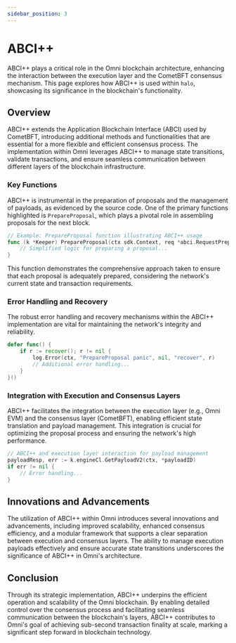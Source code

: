 ```yaml
---
sidebar_position: 3
---
```


# ABCI++

ABCI++ plays a critical role in the Omni blockchain architecture, enhancing the interaction between the execution layer and the CometBFT consensus mechanism. This page explores how ABCI++ is used within `halo`, showcasing its significance in the blockchain's functionality.

## Overview

ABCI++ extends the Application Blockchain Interface (ABCI) used by CometBFT, introducing additional methods and functionalities that are essential for a more flexible and efficient consensus process. The implementation within Omni leverages ABCI++ to manage state transitions, validate transactions, and ensure seamless communication between different layers of the blockchain infrastructure.

### Key Functions

ABCI++ is instrumental in the preparation of proposals and the management of payloads, as evidenced by the source code. One of the primary functions highlighted is `PrepareProposal`, which plays a pivotal role in assembling proposals for the next block.

```go
// Example: PrepareProposal function illustrating ABCI++ usage
func (k *Keeper) PrepareProposal(ctx sdk.Context, req *abci.RequestPrepareProposal) (*abci.ResponsePrepareProposal, error) {
    // Simplified logic for preparing a proposal...
}
```

This function demonstrates the comprehensive approach taken to ensure that each proposal is adequately prepared, considering the network's current state and transaction requirements.

### Error Handling and Recovery

The robust error handling and recovery mechanisms within the ABCI++ implementation are vital for maintaining the network's integrity and reliability.

```go
defer func() {
    if r := recover(); r != nil {
        log.Error(ctx, "PrepareProposal panic", nil, "recover", r)
        // Additional error handling...
    }
}()
```

### Integration with Execution and Consensus Layers

ABCI++ facilitates the integration between the execution layer (e.g., Omni EVM) and the consensus layer (CometBFT), enabling efficient state translation and payload management. This integration is crucial for optimizing the proposal process and ensuring the network's high performance.

```go
// ABCI++ and execution layer interaction for payload management
payloadResp, err := k.engineCl.GetPayloadV2(ctx, *payloadID)
if err != nil {
    // Error handling...
}
```

## Innovations and Advancements

The utilization of ABCI++ within Omni introduces several innovations and advancements, including improved scalability, enhanced consensus efficiency, and a modular framework that supports a clear separation between execution and consensus layers. The ability to manage execution payloads effectively and ensure accurate state transitions underscores the significance of ABCI++ in Omni's architecture.

## Conclusion

Through its strategic implementation, ABCI++ underpins the efficient operation and scalability of the Omni blockchain. By enabling detailed control over the consensus process and facilitating seamless communication between the blockchain's layers, ABCI++ contributes to Omni's goal of achieving sub-second transaction finality at scale, marking a significant step forward in blockchain technology.
